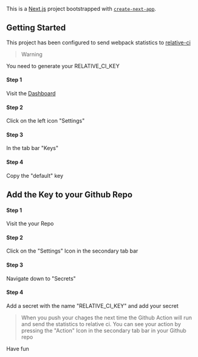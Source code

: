 This is a [Next.js](https://nextjs.org/) project bootstrapped with [`create-next-app`](https://github.com/vercel/next.js/tree/canary/packages/create-next-app).

## Getting Started

This project has been configured to send webpack statistics to [relative-ci](https://relative-ci.com/)

> Warning

You need to generate your RELATIVE_CI_KEY

#### Step 1

Visit the [Dashboard](https://app.relative-ci.com/)

#### Step 2

Click on the left icon "Settings"

#### Step 3

In the tab bar "Keys"

#### Step 4

Copy the "default" key

## Add the Key to your Github Repo

#### Step 1

Visit the your Repo

#### Step 2

Click on the "Settings" Icon in the secondary tab bar

#### Step 3

Navigate down to "Secrets"

#### Step 4

Add a secret with the name "RELATIVE_CI_KEY" and add your secret

> When you push your chages the next time the Github Action will run and send the statistics to relative ci. You can see your action by pressing the "Action" Icon in the secondary tab bar in your Github repo

Have fun
